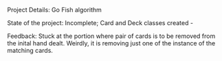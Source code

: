 Project Details:
Go Fish algorithm

State of the project:
Incomplete; Card and Deck classes created - 

Feedback:
Stuck at the portion where pair of cards is to be removed from the inital hand dealt. Weirdly, it is removing just one of the instance of the 
matching cards.
